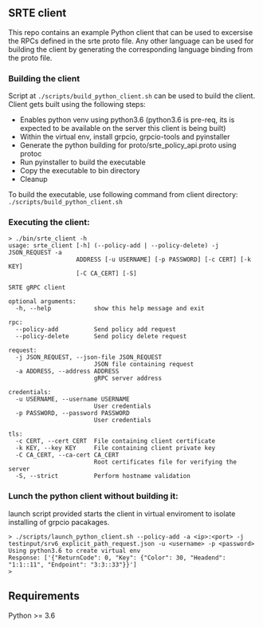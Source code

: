 ## SRTE client

This repo contains an example Python client that can be used to excersise the RPCs defined in the srte proto file.
Any other language can be used for building the client by generating the corresponding language binding from the proto file.

### Building the client
Script at `./scripts/build_python_client.sh` can be used to build the client. Client gets built using the following steps:
* Enables python venv using python3.6 (python3.6 is pre-req, its is expected to be available on the server this client is being built)
* Within the virtual env, install grpcio, grpcio-tools and pyinstaller
* Generate the python building for proto/srte_policy_api.proto using protoc
* Run pyinstaller to build the executable
* Copy the executable to bin directory
* Cleanup

To build the executable, use following command from client directory:
`./scripts/build_python_client.sh`

### Executing the client:
```
> ./bin/srte_client -h
usage: srte_client [-h] (--policy-add | --policy-delete) -j JSON_REQUEST -a
                   ADDRESS [-u USERNAME] [-p PASSWORD] [-c CERT] [-k KEY]
                   [-C CA_CERT] [-S]

SRTE gRPC client

optional arguments:
  -h, --help            show this help message and exit

rpc:
  --policy-add          Send policy add request
  --policy-delete       Send policy delete request

request:
  -j JSON_REQUEST, --json-file JSON_REQUEST
                        JSON file containing request
  -a ADDRESS, --address ADDRESS
                        gRPC server address

credentials:
  -u USERNAME, --username USERNAME
                        User credentials
  -p PASSWORD, --password PASSWORD
                        User credentials

tls:
  -c CERT, --cert CERT  File containing client certificate
  -k KEY, --key KEY     File containing client private key
  -C CA_CERT, --ca-cert CA_CERT
                        Root certificates file for verifying the server
  -S, --strict          Perform hostname validation
```

### Lunch the python client without building it:

launch script provided starts the client in virtual enviroment to isolate installing of grpcio pacakages.

```
> ./scripts/launch_python_client.sh --policy-add -a <ip>:<port> -j testinput/srv6_explicit_path_request.json -u <username> -p <password>
Using python3.6 to create virtual env
Response: ['{"ReturnCode": 0, "Key": {"Color": 30, "Headend": "1:1::11", "Endpoint": "3:3::33"}}']
> 

```


Requirements
------------

Python >= 3.6

